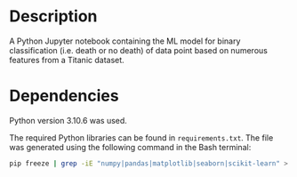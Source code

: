 # Description

A Python Jupyter notebook containing the ML model for binary classification (i.e. death or no death) of data point based on numerous features from a Titanic dataset.

# Dependencies

Python version 3.10.6 was used. 

The required Python libraries can be found in `requirements.txt`. The file was generated using the following command in the Bash terminal:
```bash
pip freeze | grep -iE "numpy|pandas|matplotlib|seaborn|scikit-learn" > requirements.txt
```
